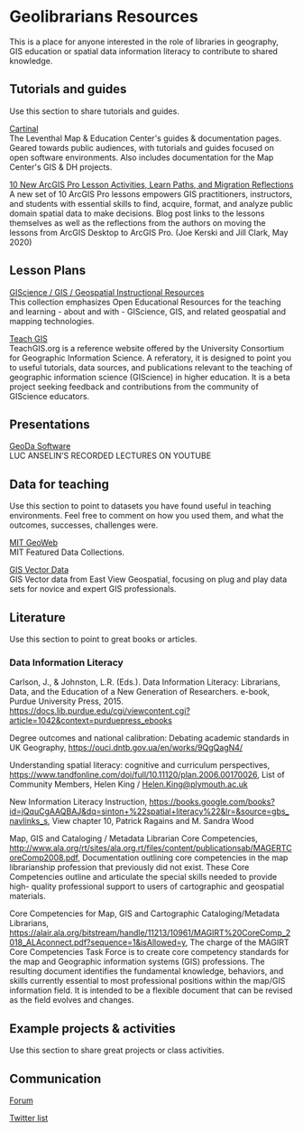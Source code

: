 # Geolibrarians Resources

This is a place for anyone interested in the role of libraries in geography, GIS education or spatial data information literacy to contribute to shared knowledge.  


## Tutorials and guides

Use this section to share tutorials and guides.

[Cartinal](https://geoservices.leventhalmap.org/cartinal/ "Cartinal")<br>
The Leventhal Map & Education Center's guides & documentation pages. Geared towards public audiences, with tutorials and guides focused on open software environments. Also includes documentation for the Map Center's GIS & DH projects.

[10 New ArcGIS Pro Lesson Activities, Learn Paths, and Migration Reflections](https://spatialreserves.wordpress.com/2020/05/14/10-new-arcgis-pro-lesson-activities-learn-paths-and-migration-reflections/)<br>
A new set of 10 ArcGIS Pro lessons empowers GIS practitioners, instructors, and students with essential skills to find, acquire, format, and analyze public domain spatial data to make decisions. Blog post links to the lessons themselves as well as the reflections from the authors on moving the lessons from ArcGIS Desktop to ArcGIS Pro. (Joe Kerski and Jill Clark, May 2020)

## Lesson Plans
[GIScience / GIS / Geospatial Instructional Resources](https://www.ucgis.org/gis-instructional-resources "GIScience / GIS / Geospatial Instructional Resources")<br>
This collection emphasizes Open Educational Resources for the teaching and learning - about and with - GIScience, GIS, and related geospatial and mapping technologies. 


[Teach GIS](https://teachgis.org/ "Teach GIS")<br>
TeachGIS.org is a reference website offered by the University Consortium for Geographic Information Science. A referatory, it is designed to point you to useful tutorials, data sources, and publications relevant to the teaching of geographic information science (GIScience) in higher education. It is a beta project seeking feedback and contributions from the community of GIScience educators.

## Presentations
[GeoDa Software](https://spatial.uchicago.edu/online-lectures "GeoDa Software")<br>
LUC ANSELIN’S RECORDED LECTURES ON YOUTUBE

## Data for teaching

Use this section to point to datasets you have found useful in teaching environments. Feel free to comment on how you used them, and what the outcomes, successes, challenges were.

[MIT GeoWeb](https://geodata.mit.edu/ "MIT GeoWeb")<br>
MIT Featured Data Collections. 

[GIS Vector Data](https://geospatial.com/products/gis-vector-data/ "GIS Vector Data")<br>
GIS Vector data from East View Geospatial, focusing on plug and play data sets for novice and expert GIS professionals.


## Literature 

Use this section to point to great books or articles.

### Data Information Literacy
Carlson, J., & Johnston, L.R. (Eds.). Data Information Literacy: Librarians, Data, and the Education of a New Generation of Researchers. e-book, Purdue University Press, 2015. https://docs.lib.purdue.edu/cgi/viewcontent.cgi?article=1042&context=purduepress_ebooks

Degree outcomes and national calibration: Debating academic standards in UK Geography, https://ouci.dntb.gov.ua/en/works/9QgQagN4/ 

Understanding spatial literacy: cognitive and curriculum perspectives, https://www.tandfonline.com/doi/full/10.11120/plan.2006.00170026, List of Community Members, Helen King / Helen.King@plymouth.ac.uk 

New Information Literacy Instruction, https://books.google.com/books?id=jQquCgAAQBAJ&dq=sinton+%22spatial+literacy%22&lr=&source=gbs_navlinks_s, View chapter 10, Patrick Ragains and  M. Sandra Wood

Map, GIS and Cataloging / Metadata Librarian Core Competencies, http://www.ala.org/rt/sites/ala.org.rt/files/content/publicationsab/MAGERTCoreComp2008.pdf, Documentation outlining core competencies in the map librarianship profession that previously did not exist. These Core Competencies outline and articulate the special skills needed to provide high- quality professional support to users of cartographic and geospatial materials. 


Core Competencies for Map, GIS and Cartographic Cataloging/Metadata Librarians, https://alair.ala.org/bitstream/handle/11213/10961/MAGIRT%20CoreComp_2018_ALAconnect.pdf?sequence=1&isAllowed=y, The charge of the MAGIRT Core Competencies Task Force is to create core competency standards for the map and Geographic information systems (GIS) professions. The resulting document identifies the fundamental knowledge, behaviors, and skills currently essential to most professional positions within the map/GIS information field. It is intended to be a flexible document that can be revised as the field evolves and changes.

## Example projects & activities

Use this section to share great projects or class activities.

## Communication

[Forum](https://groups.io/g/geolibrarians "Forum")

[Twitter list](https://twitter.com/i/lists/1301804164318662656?s=20 "Twitter list")
